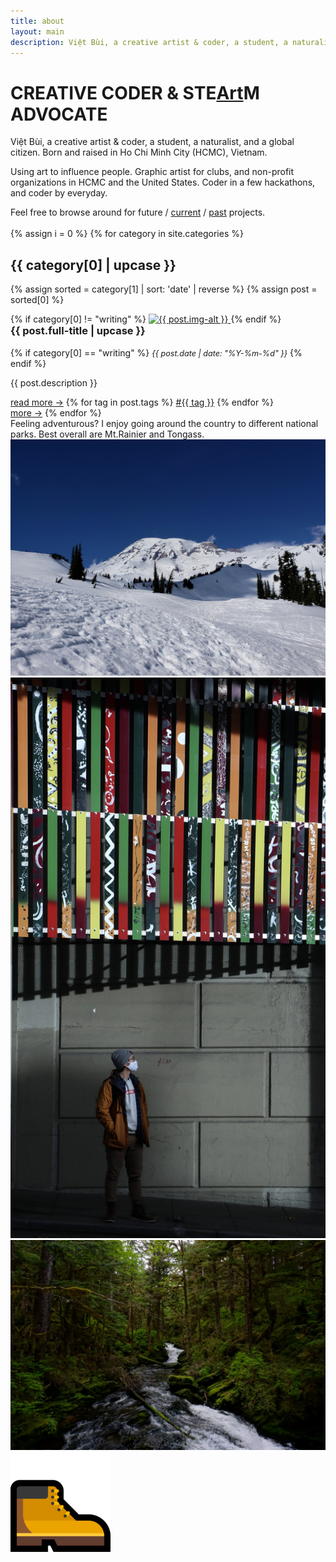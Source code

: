 ```yaml
---
title: about
layout: main
description: Việt Bùi, a creative artist & coder, a student, a naturalist, and a global citizen. Born and raised in Ho Chi Minh City (HCMC), Vietnam. Using art to influence people. Graphic artist for clubs, and non-profit organizations in HCMC and the United States. Coder in a few hackathons, and coder by everyday.
---
```


# CREATIVE CODER & STE<a style="text-transform: capitalize" class="link coloranimate hover-underline-animation" href="/art">Art</a>M ADVOCATE

Việt Bùi, a creative artist & coder, a student, a naturalist, and a global citizen. Born and raised in Ho Chi Minh City (HCMC), Vietnam.

Using art to influence people. Graphic artist for clubs, and non-profit organizations in HCMC and the United States. Coder in a few hackathons, and coder by everyday.

Feel free to browse around for future / <a class="link hover-underline-animation"
        href="https://vietbuiminh.github.io/EDGE-Coding-Intern/lulac/">current</a> / <a
        class="link hover-underline-animation" href="http://webgeeksrus.com/test/her2o/">past</a> projects.
<br>
<br>
{% assign i = 0 %}
{% for category in site.categories %}

## {{ category[0] | upcase }}
{% assign sorted = category[1] | sort: 'date' | reverse  %}
{% assign post = sorted[0] %}

<div class="gallery" style="animation-delay:calc({% increment i %} * 0.1s);" >
{% if category[0] != "writing" %}
    <a target="_blank" href="{{ post.image }}">
        <img src="{{ post.image }}" alt="{{ post.img-alt }}" />
    </a>
{% endif %}
    <div class="desc">
        <h3 style="margin-top: 0">{{ post.full-title | upcase }}</h3>
        {% if category[0] == "writing" %}
        <tag style="font-size: 0.9em"><i>{{ post.date | date: "%Y-%m-%d" }}</i></tag>
        {% endif %}
        <p>{{ post.description }}</p>
        <span class="bottomrow">
            <span class="tags">
                <a class="button link" href="{{ post.url }}">
                    read more &#x2192;</a>
            </span>
            <span class="tags">
                {% for tag in post.tags %}
                <a class="tag link" href="{{ "tags/" | append: tag | relative_url }}">#{{ tag }}</a>
                {% endfor %}
            </span>
        </span>
    </div>
</div>
<a class="link hover-underline-animation" href="{{category[0]}}">more &#x2192;</a>
{% endfor %}
<br>
Feeling adventurous? I enjoy going around the country to different national parks. Best overall are Mt.Rainier and Tongass.
<div class="imgrow">
        <a class="grayscl" target="_blank" href="./img/rainier.jpg">
                <img src="/img/rainier.jpg" alt="Mt. Rainier National Park">
        </a>
        <a class="grayscl" target="_blank" href="./img/me.jpg">
                <img src="/img/me.jpg" alt="Viet Bui in Seattle">
        </a>
        <a class="grayscl" target="_blank" href="./img/tongass.jpg">
                <img src="/img/tongass.jpg" alt="Tongass National Park">
        </a>
        <div class="sticker">
                <a>
                <img src="/img/ms-hiking-boots-emoji.png" alt="Hiking boots emoji">
                </a>
        </div>
</div>
<br>
